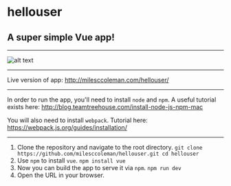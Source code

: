 # hellouser
## A super simple Vue app!
---

![alt text](https://github.com/milesccoleman/hellouser/src/assets/screenshot.png?raw=true "Screenshot of App")

---

Live version of app: http://milesccoleman.com/hellouser/

---
In order to run the app, you'll need to install `node` and `npm`. A useful tutorial exists here: http://blog.teamtreehouse.com/install-node-js-npm-mac

You will also need to install `webpack`. Tutorial here: https://webpack.js.org/guides/installation/

---

1. Clone the repository and navigate to the root directory. 
    `git clone https://github.com/milesccoleman/hellouser.git cd hellouser`
2. Use `npm` to install `vue`. 
    `npm install vue`
3. Now you can build the app to serve it via `npm`. 
    `npm run dev`
4. Open the URL in your browser. 



  
